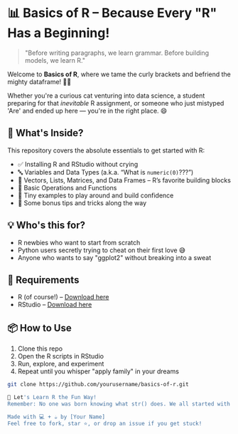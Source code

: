 # 📊 Basics of R – Because Every "R" Has a Beginning!

> "Before writing paragraphs, we learn grammar. Before building models, we learn R."

Welcome to **Basics of R**, where we tame the curly brackets and befriend the mighty dataframe! 🐍✨

Whether you're a curious cat venturing into data science, a student preparing for that *inevitable* R assignment, or someone who just mistyped 'Are' and ended up here — you're in the right place. 😄

## 🚀 What's Inside?

This repository covers the absolute essentials to get started with R:

- ✅ Installing R and RStudio without crying
- 🔤 Variables and Data Types (a.k.a. “What is `numeric(0)`???”)
- 🧮 Vectors, Lists, Matrices, and Data Frames – R’s favorite building blocks
- 🧠 Basic Operations and Functions
- 🧪 Tiny examples to play around and build confidence
- 🎯 Some bonus tips and tricks along the way

## 💡 Who's this for?

- R newbies who want to start from scratch  
- Python users secretly trying to cheat on their first love 😅  
- Anyone who wants to say "ggplot2" without breaking into a sweat

## 🧰 Requirements

- R (of course!) – [Download here](https://cran.r-project.org/)  
- RStudio – [Download here](https://posit.co/download/rstudio-desktop/)

## 📦 How to Use

1. Clone this repo  
2. Open the R scripts in RStudio  
3. Run, explore, and experiment  
4. Repeat until you whisper "apply family" in your dreams

```bash
git clone https://github.com/yourusername/basics-of-r.git

🙌 Let's Learn R the Fun Way!
Remember: No one was born knowing what str() does. We all started with print("Hello R!") 💙

Made with 💻 + ☕ by [Your Name]
Feel free to fork, star ⭐, or drop an issue if you get stuck!
